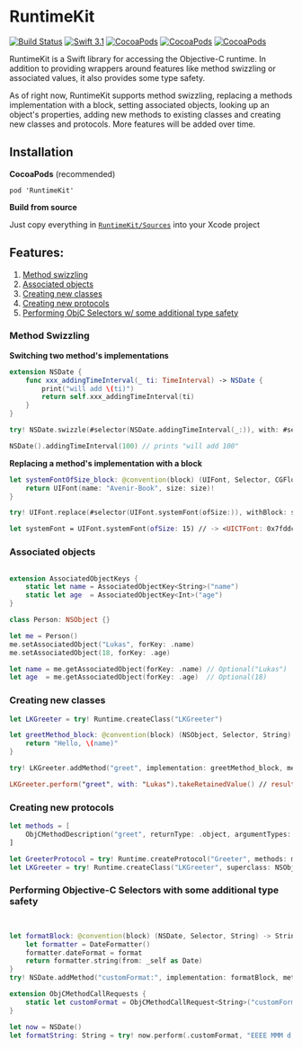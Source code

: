 # RuntimeKit

[![Build Status](https://travis-ci.org/lukaskollmer/RuntimeKit.svg?branch=master)](https://travis-ci.org/lukaskollmer/RuntimeKit)
[![Swift 3.1](https://img.shields.io/badge/Swift-3.1-orange.svg)](https://github.com/lukaskollmer/RuntimeKit)
[![CocoaPods](https://img.shields.io/cocoapods/v/RuntimeKit.svg)](https://cocoapods.org/pods/RuntimeKit)
[![CocoaPods](https://img.shields.io/cocoapods/p/RuntimeKit.svg)](https://cocoapods.org/pods/RuntimeKit)
[![CocoaPods](https://img.shields.io/cocoapods/l/RuntimeKit.svg)](https://cocoapods.org/pods/RuntimeKit)

RuntimeKit is a Swift library for accessing the Objective-C runtime.
In addition to providing wrappers around features like method swizzling or associated values, it also provides some type safety.

As of right now, RuntimeKit supports method swizzling, replacing a methods implementation with a block, setting associated objects, looking up an object's properties, adding new methods to existing classes and creating new classes and protocols. More features will be added over time.


## Installation

**CocoaPods** (recommended)

```
pod 'RuntimeKit'
```

**Build from source**

Just copy everything in [`RuntimeKit/Sources`](https://github.com/lukaskollmer/RuntimeKit/tree/master/RuntimeKit/Sources) into your Xcode project


## Features:
1. [Method swizzling](#method-swizzling)
2. [Associated objects](#associated-objects)
3. [Creating new classes](#creating-new-classes)
4. [Creating new protocols](#creating-new-protocols)
5. [Performing ObjC Selectors w/ some additional type safety](performing-objective-c-selectors-with-some-additional-type-safety)


### Method Swizzling

**Switching two method's implementations**

```swift
extension NSDate {
    func xxx_addingTimeInterval(_ ti: TimeInterval) -> NSDate {
        print("will add \(ti)")
        return self.xxx_addingTimeInterval(ti)
    }   
}

try! NSDate.swizzle(#selector(NSDate.addingTimeInterval(_:)), with: #selector(NSDate.xxx_addingTimeInterval(_:)))

NSDate().addingTimeInterval(100) // prints "will add 100"
```

**Replacing a method's implementation with a block**

```swift
let systemFontOfSize_block: @convention(block) (UIFont, Selector, CGFloat) -> UIFont = { (self, sel, size) in
    return UIFont(name: "Avenir-Book", size: size)!
}

try! UIFont.replace(#selector(UIFont.systemFont(ofSize:)), withBlock: systemFontOfSize_block, methodType: .class)

let systemFont = UIFont.systemFont(ofSize: 15) // -> <UICTFont: 0x7fddc5703150> font-family: "Avenir-Book"; font-weight: normal; font-style: normal; font-size: 15.00pt>
```


### Associated objects

```swift

extension AssociatedObjectKeys {
    static let name = AssociatedObjectKey<String>("name")
    static let age  = AssociatedObjectKey<Int>("age")
}

class Person: NSObject {}

let me = Person()
me.setAssociatedObject("Lukas", forKey: .name)
me.setAssociatedObject(18, forKey: .age)

let name = me.getAssociatedObject(forKey: .name) // Optional("Lukas")
let age  = me.getAssociatedObject(forKey: .age)  // Optional(18)

```


### Creating new classes

```swift
let LKGreeter = try! Runtime.createClass("LKGreeter")

let greetMethod_block: @convention(block) (NSObject, Selector, String) -> String = { (_self, _sel, name) in
    return "Hello, \(name)"
}

try! LKGreeter.addMethod("greet", implementation: greetMethod_block, methodType: .class, returnType: .object, argumentTypes: [.object, .selector, .object])

LKGreeter.perform("greet", with: "Lukas").takeRetainedValue() // result: "Hello, Lukas"
```



### Creating new protocols

```swift
let methods = [
    ObjCMethodDescription("greet", returnType: .object, argumentTypes: [.object, .selector, .object], methodType: .class, isRequired: true)
]

let GreeterProtocol = try! Runtime.createProtocol("Greeter", methods: methods)
let LKGreeter = try! Runtime.createClass("LKGreeter", superclass: NSObject.self, protocols: [GreeterProtocol])
```


### Performing Objective-C Selectors with some additional type safety

```swift


let formatBlock: @convention(block) (NSDate, Selector, String) -> String = { (_self, _sel, format) in
    let formatter = DateFormatter()
    formatter.dateFormat = format
    return formatter.string(from: _self as Date)
}
try! NSDate.addMethod("customFormat:", implementation: formatBlock, methodType: .instance, returnType: .object, argumentTypes: [.object, .selector, .object])

extension ObjCMethodCallRequests {
    static let customFormat = ObjCMethodCallRequest<String>("customFormat:")
}

let now = NSDate()
let formatString: String = try! now.perform(.customFormat, "EEEE MMM d, yyyy") // -> "Saturday Apr 1, 2017"
```
